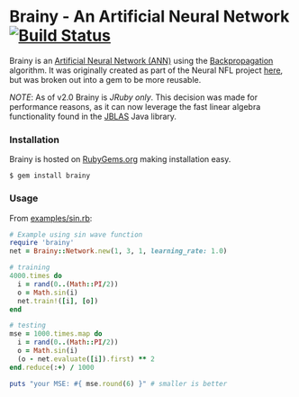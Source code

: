 # Brainy - An Artificial Neural Network [![Build Status](https://travis-ci.org/EvilScott/brainy.svg?branch=master)](https://travis-ci.org/EvilScott/brainy)

Brainy is an [Artificial Neural Network (ANN)](https://en.wikipedia.org/wiki/Artificial_neural_network) using the 
[Backpropagation](https://en.wikipedia.org/wiki/Backpropagation) algorithm. It was originally created as part of 
the Neural NFL project [here](https://github.com/EvilScott/neuralnfl), but was broken out into a gem to be more reusable.

_NOTE_: As of v2.0 Brainy is _JRuby only_. This decision was made for performance reasons, as it can now leverage the fast linear algebra functionality
found in the [JBLAS](http://jblas.org/) Java library.

### Installation
Brainy is hosted on [RubyGems.org](https://rubygems.org/gems/brainy/) making installation easy.
```
$ gem install brainy
```

### Usage
From [examples/sin.rb](https://github.com/EvilScott/brainy/blob/master/examples/sin.rb):
```ruby
# Example using sin wave function
require 'brainy'
net = Brainy::Network.new(1, 3, 1, learning_rate: 1.0)

# training
4000.times do
  i = rand(0..(Math::PI/2))
  o = Math.sin(i)
  net.train!([i], [o])
end

# testing
mse = 1000.times.map do
  i = rand(0..(Math::PI/2))
  o = Math.sin(i)
  (o - net.evaluate([i]).first) ** 2
end.reduce(:+) / 1000

puts "your MSE: #{ mse.round(6) }" # smaller is better
```
